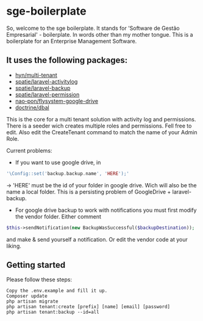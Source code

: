 # sge-boilerplate

So, welcome to the sge boilerplate.
It stands for 'Software de Gestão Empresarial' - boilerplate.
In words other than my mother tongue. This is a boilerplate for an Enterprise Management Software.

## It uses the following packages:

- [hyn/multi-tenant](https://laravel-tenancy.com/docs/hyn/5.3)
- [spatie/laravel-activitylog](https://docs.spatie.be/laravel-activitylog/v2/installation-and-setup)
- [spatie/laravel-backup](https://github.com/spatie/laravel-backup)
- [spatie/laravel-permission](https://github.com/spatie/laravel-permission)
- [nao-pon/flysystem-google-drive](https://github.com/nao-pon/flysystem-google-drive)
- [doctrine/dbal](https://laravel.com/docs/5.7/migrations#modifying-columns)

This is the core for a multi tenant solution with activity log and permissions.
There is a seeder wich creates multiple roles and permissions. Fell free to edit. Also edit the CreateTenant command to match the name of your Admin Role.

Current problems:
- If you want to use google drive, in
```php
'\Config::set('backup.backup.name', 'HERE');'
```
-> 'HERE' must be the id of your folder in google drive. Wich will also be the name a local folder. This is a persisting problem of GoogleDrive + laravel-backup.
- For google drive backup to work with notifications you must first modify the vendor folder.
Either comment
```php 
$this->sendNotification(new BackupWasSuccessful($backupDestination));
```
and make & send yourself a notification. Or edit the vendor code at your liking.

## Getting started
Please follow these steps:
```
Copy the .env.example and fill it up.
Composer update
php artisan migrate
php artisan tenant:create [prefix] [name] [email] [password]
php artisan tenant:backup --id=all
```
